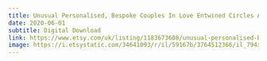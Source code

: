```yaml
---
title: Unusual Personalised, Bespoke Couples In Love Entwined Circles Art Print_2
date: 2020-06-01
subtitle: Digital Download
link: https://www.etsy.com/uk/listing/1183673608/unusual-personalised-bespoke-couples-in
image: https://i.etsystatic.com/34641093/r/il/59167b/3764512366/il_794xN.3764512366_9pkc.jpg
---
```

